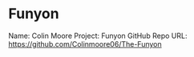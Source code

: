 # Funyon
Name: Colin Moore
Project: Funyon
GitHub Repo URL: https://github.com/Colinmoore06/The-Funyon